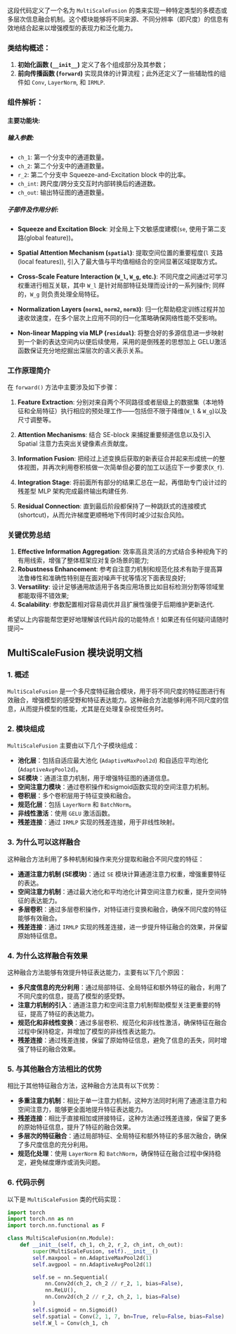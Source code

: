 这段代码定义了一个名为 `MultiScaleFusion` 的类来实现一种特定类型的多模态或多层次信息融合机制。这个模块能够将不同来源、不同分辨率（即尺度）的信息有效地结合起来以增强模型的表现力和泛化能力。

### 类结构概述：
1. **初始化函数 (`__init__`)** 定义了各个组成部分及其参数；
2. **前向传播函数 (`forward`)** 实现具体的计算流程；此外还定义了一些辅助性的组件如 `Conv`, `LayerNorm`, 和 `IRMLP`.

### 组件解析：

#### 主要功能块:

##### 输入参数:
- `ch_1`: 第一个分支中的通道数量。
- `ch_2`: 第二个分支中的通道数量。
- `r_2`: 第二个分支中 Squeeze-and-Excitation block 中的比率。
- `ch_int`: 跨尺度/跨分支交互时内部转换后的通道数。
- `ch_out`: 输出特征图的通道数量。

##### 子部件及作用分析:

- **Squeeze and Excitation Block**: 对全局上下文敏感度建模(`se`, 使用于第二支路(global feature))。
  
- **Spatial Attention Mechanism (`spatial`)**: 提取空间位置的重要程度(`l` 支路(local features)), 引入了最大值与平均值相结合的空间显著区域提取方式。
   
- **Cross-Scale Feature Interaction (`W_l`, `W_g`, etc.)**: 不同尺度之间通过可学习权重进行相互关联，其中 `W_l` 是针对局部特征处理而设计的一系列操作; 同样的，`W_g` 则负责处理全局特征。
 
- **Normalization Layers (`norm1`, `norm2`, `norm3`)**: 归一化帮助稳定训练过程并加速收敛速度，在多个层次上应用不同的归一化策略确保网络性能不受影响。

- **Non-linear Mapping via MLP (`residual`)**: 将整合好的多源信息进一步映射到一个新的表达空间内以便后续使用，采用的是倒残差的思想加上 GELU激活函数保证充分地挖掘出深层次的语义表示关系。

### 工作原理简介

在 `forward()` 方法中主要涉及如下步骤：

1. **Feature Extraction**: 分别对来自两个不同路径或者层级上的数据集（本地特征和全局特征）执行相应的预处理工作——包括但不限于降维(`W_l` & `W_g`)以及尺寸调整等。

2. **Attention Mechanisms**: 结合 SE-block 来捕捉重要频道信息以及引入 Spatial 注意力去突出关键像素点贡献度。

3. **Information Fusion**: 把经过上述变换后获取的新表征合并起来形成统一的整体视图，并再次利用卷积核做一次简单但必要的加工以适应下一步要求(`X_f`).

4. **Integration Stage**: 将前面所有部分的结果汇总在一起，再借助专门设计过的残差型 MLP 架构完成最终输出构建任务.

5. **Residual Connection**: 直到最后阶段都保持了一种跳跃式的连接模式(shortcut)，从而允许梯度更顺畅地下传同时减少过拟合风险。



### 关键优势总结
1. **Effective Information Aggregation**: 效率高且灵活的方式结合多种视角下的有用线索，增强了整体框架应对复杂场景的能力;
2. **Robustness Enhancement**: 参考自注意力机制和规范化技术有助于提高算法鲁棒性和准确性特别是在面对噪声干扰等情况下面表现良好;
3. **Versatility**: 设计足够通用故适用于各类应用场景比如目标检测分割等领域里都能取得不错效果;
4. **Scalability**: 参数配置相对容易调优并且扩展性强便于后期维护更新迭代.


希望以上内容能帮您更好地理解该代码片段的功能特点！如果还有任何疑问请随时提问~

## MultiScaleFusion 模块说明文档

### 1. 概述
`MultiScaleFusion` 是一个多尺度特征融合模块，用于将不同尺度的特征图进行有效融合，增强模型的感受野和特征表达能力。这种融合方法能够利用不同尺度的信息，从而提升模型的性能，尤其是在处理复杂视觉任务时。

### 2. 模块组成
`MultiScaleFusion` 主要由以下几个子模块组成：
- **池化层**：包括自适应最大池化 (`AdaptiveMaxPool2d`) 和自适应平均池化 (`AdaptiveAvgPool2d`)。
- **SE模块**：通道注意力机制，用于增强特征图的通道信息。
- **空间注意力模块**：通过卷积操作和sigmoid函数实现的空间注意力机制。
- **卷积层**：多个卷积层用于特征变换和融合。
- **规范化层**：包括 `LayerNorm` 和 `BatchNorm`。
- **非线性激活**：使用 `GELU` 激活函数。
- **残差连接**：通过 `IRMLP` 实现的残差连接，用于非线性映射。

### 3. 为什么可以这样融合
这种融合方法利用了多种机制和操作来充分提取和融合不同尺度的特征：

- **通道注意力机制 (SE模块)**：通过 `SE` 模块计算通道注意力权重，增强重要特征的表达。
- **空间注意力机制**：通过最大池化和平均池化计算空间注意力权重，提升空间特征的表达能力。
- **多层卷积**：通过多层卷积操作，对特征进行变换和融合，确保不同尺度的特征能够有效融合。
- **残差连接**：通过 `IRMLP` 实现的残差连接，进一步提升特征融合的效果，并保留原始特征信息。

### 4. 为什么这样融合有效果
这种融合方法能够有效提升特征表达能力，主要有以下几个原因：

- **多尺度信息的充分利用**：通过局部特征、全局特征和额外特征的融合，利用了不同尺度的信息，提高了模型的感受野。
- **注意力机制的引入**：通道注意力和空间注意力机制帮助模型关注更重要的特征，提高了特征的表达能力。
- **规范化和非线性变换**：通过多层卷积、规范化和非线性激活，确保特征在融合过程中保持稳定，并增加了模型的非线性表达能力。
- **残差连接**：通过残差连接，保留了原始特征信息，避免了信息的丢失，同时增强了特征的融合效果。

### 5. 与其他融合方法相比的优势
相比于其他特征融合方法，这种融合方法具有以下优势：

- **多重注意力机制**：相比于单一注意力机制，这种方法同时利用了通道注意力和空间注意力，能够更全面地提升特征表达能力。
- **残差连接**：相比于直接相加或拼接特征，这种方法通过残差连接，保留了更多的原始特征信息，提升了特征的融合效果。
- **多层次的特征融合**：通过局部特征、全局特征和额外特征的多层次融合，确保了多尺度信息的充分利用。
- **规范化处理**：使用 `LayerNorm` 和 `BatchNorm`，确保特征在融合过程中保持稳定，避免梯度爆炸或消失问题。

### 6. 代码示例
以下是 `MultiScaleFusion` 类的代码实现：

```python
import torch
import torch.nn as nn
import torch.nn.functional as F

class MultiScaleFusion(nn.Module):
    def __init__(self, ch_1, ch_2, r_2, ch_int, ch_out):
        super(MultiScaleFusion, self).__init__()
        self.maxpool = nn.AdaptiveMaxPool2d(1)
        self.avgpool = nn.AdaptiveAvgPool2d(1)

        self.se = nn.Sequential(
            nn.Conv2d(ch_2, ch_2 // r_2, 1, bias=False),
            nn.ReLU(),
            nn.Conv2d(ch_2 // r_2, ch_2, 1, bias=False)
        )
        self.sigmoid = nn.Sigmoid()
        self.spatial = Conv(2, 1, 7, bn=True, relu=False, bias=False)
        self.W_l = Conv(ch_1, ch